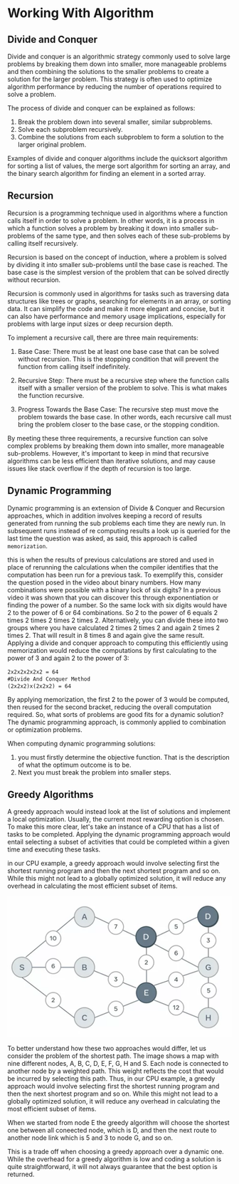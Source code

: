 # Working With Algorithm

## Divide and Conquer
Divide and conquer is an algorithmic strategy commonly used to solve large problems by breaking them down into smaller, more manageable problems and then combining the solutions to the smaller problems to create a solution for the larger problem. This strategy is often used to optimize algorithm performance by reducing the number of operations required to solve a problem.

The process of divide and conquer can be explained as follows:

1. Break the problem down into several smaller, similar subproblems.
2. Solve each subproblem recursively.
3. Combine the solutions from each subproblem to form a solution to the larger original problem.

Examples of divide and conquer algorithms include the quicksort algorithm for sorting a list of values, the merge sort algorithm for sorting an array, and the binary search algorithm for finding an element in a sorted array.

## Recursion
Recursion is a programming technique used in algorithms where a function calls itself in order to solve a problem. In other words, it is a process in which a function solves a problem by breaking it down into smaller sub-problems of the same type, and then solves each of these sub-problems by calling itself recursively.

Recursion is based on the concept of induction, where a problem is solved by dividing it into smaller sub-problems until the base case is reached. The base case is the simplest version of the problem that can be solved directly without recursion.

Recursion is commonly used in algorithms for tasks such as traversing data structures like trees or graphs, searching for elements in an array, or sorting data. It can simplify the code and make it more elegant and concise, but it can also have performance and memory usage implications, especially for problems with large input sizes or deep recursion depth.

To implement a recursive call, there are three main requirements:

1. Base Case: There must be at least one base case that can be solved without recursion. This is the stopping condition that will prevent the function from calling itself indefinitely.

2. Recursive Step: There must be a recursive step where the function calls itself with a smaller version of the problem to solve. This is what makes the function recursive.

3. Progress Towards the Base Case: The recursive step must move the problem towards the base case. In other words, each recursive call must bring the problem closer to the base case, or the stopping condition.

By meeting these three requirements, a recursive function can solve complex problems by breaking them down into smaller, more manageable sub-problems. However, it's important to keep in mind that recursive algorithms can be less efficient than iterative solutions, and may cause issues like stack overflow if the depth of recursion is too large.

## Dynamic Programming
Dynamic programming is an extension of Divide & Conquer and Recursion approaches, which in addition involves keeping a record of results generated from running the sub problems each time they are newly run. In subsequent runs instead of re computing results a look up is queried for the last time the question was asked, as said, this approach is called `memorization`.

this is when the results of previous calculations are stored and used in place of rerunning the calculations when the compiler identifies that the computation has been run for a previous task. To exemplify this, consider the question posed in the video about binary numbers. How many combinations were possible with a binary lock of six digits? In a previous video it was shown that you can discover this through exponentiation or finding the power of a number. So the same lock with six digits would have 2 to the power of 6 or 64 combinations. So 2 to the power of 6 equals 2 times 2 times 2 times 2 times 2. Alternatively, you can divide these into two groups where you have calculated 2 times 2 times 2 and again 2 times 2 times 2. That will result in 8 times 8 and again give the same result. Applying a divide and conquer approach to computing this efficiently using memorization would reduce the computations by first calculating to the power of 3 and again 2 to the power of 3:

```
2x2x2x2x2x2 = 64
#Divide And Conquer Method
(2x2x2)x(2x2x2) = 64
```

By applying memorization, the first 2 to the power of 3 would be computed, then reused for the second bracket, reducing the overall computation required. So, what sorts of problems are good fits for a dynamic solution? The dynamic programming approach, is commonly applied to combination or optimization problems.

When computing dynamic programming solutions:
1. you must firstly determine the objective function. That is the description of what the optimum outcome is to be. 
2. Next you must break the problem into smaller steps.

## Greedy Algorithms
A greedy approach would instead look at the list of solutions and implement a local optimization. Usually, the current most rewarding option is chosen. To make this more clear, let's take an instance of a CPU that has a list of tasks to be completed. Applying the dynamic programming approach would entail selecting a subset of activities that could be completed within a given time and executing these tasks.

in our CPU example, a greedy approach would involve selecting first the shortest running program and then the next shortest program and so on. While this might not lead to a globally optimized solution, it will reduce any overhead in calculating the most efficient subset of items. 

![alt text](/Week-4/Images/Greedy.png)

To better understand how these two approaches would differ, let us consider the problem of the shortest path. The image shows a map with nine different nodes, A, B, C, D, E, F, G, H and S. Each node is connected to another node by a weighted path. This weight reflects the cost that would be incurred by selecting this path. Thus, in our CPU example, a greedy approach would involve selecting first the shortest running program and then the next shortest program and so on. While this might not lead to a globally optimized solution, it will reduce any overhead in calculating the most efficient subset of items. 

When we started from node E the greedy algorithm will choose the shortest one between all coneected node, which is D, and then the next route to another node link which is 5 and 3 to node G, and so on.

This is a trade off when choosing a greedy approach over a dynamic one. While the overhead for a greedy algorithm is low and coding a solution is quite straightforward, it will not always guarantee that the best option is returned.
